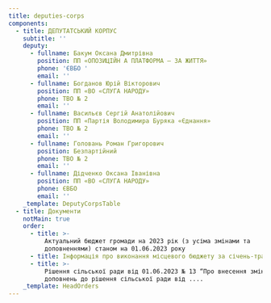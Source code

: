 ```yaml
---
title: deputies-corps
components:
  - title: ДЕПУТАТСЬКИЙ КОРПУС
    subtitle: ''
    deputy:
      - fullname: Бакум Оксана Дмитрівна
        position: ПП «ОПОЗИЦІЙН А ПЛАТФОРМА – ЗА ЖИТТЯ»
        phone: 'ЄВБО '
        email: ''
      - fullname: Богданов Юрій Вікторович
        position: ПП «ВО «СЛУГА НАРОДУ»
        phone: ТВО № 2
        email: ''
      - fullname: Васильєв Сергій Анатолійович
        position: ПП «Партія Володимира Буряка «Єднання»
        phone: ТВО № 2
        email: ''
      - fullname: Головань Роман Григорович
        position: Безпартійний
        phone: ТВО № 2
        email: ''
      - fullname: Дідченко Оксана Іванівна
        position: ПП «ВО «СЛУГА НАРОДУ»
        phone: ЄВБО
        email: ''
    _template: DeputyCorpsTable
  - title: Документи
    notMain: true
    order:
      - title: >-
          Актуальний бюджет громади на 2023 рік (з усіма змінами та
          доповненнями) станом на 01.06.2023 року
      - title: Інформація про виконання місцевого бюджету за січень-травень 2023 року
      - title: >-
          Рішення сільської ради від 01.06.2023 № 13 “Про внесення змін та
          доповнень до рішення сільської ради від ....
    _template: HeadOrders
---
```



